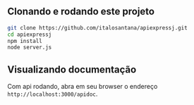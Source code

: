 ## Clonando e rodando este projeto

``` bash
git clone https://github.com/italosantana/apiexpressj.git
cd apiexpressj
npm install
node server.js
```
## Visualizando documentação

Com api rodando, abra em seu browser o endereço `http://localhost:3000/apidoc`.

